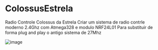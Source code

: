 # ColossusEstrela
Radio Controle Colossus da Estrela
Criar um sistema de radio contrle moderno 2.4Ghz com Atmega328 e modulo NRF24L01
Para substituir de forma plug and play o antigo sistema de 27Mhz 

![image](https://github.com/cyberwisk/ColossusEstrela/assets/3136312/44f48e4a-3983-45ba-8090-5067f06588dd)
